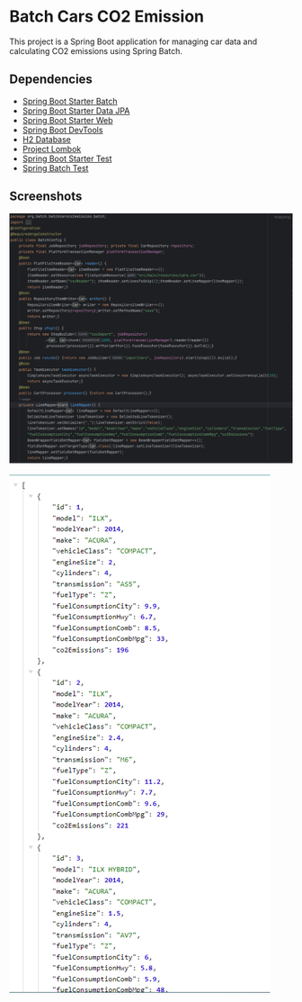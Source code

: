 # Batch Cars CO2 Emission

This project is a Spring Boot application for managing car data and calculating CO2 emissions using Spring Batch.

## Dependencies

- [Spring Boot Starter Batch](https://mvnrepository.com/artifact/org.springframework.boot/spring-boot-starter-batch)
- [Spring Boot Starter Data JPA](https://mvnrepository.com/artifact/org.springframework.boot/spring-boot-starter-data-jpa)
- [Spring Boot Starter Web](https://mvnrepository.com/artifact/org.springframework.boot/spring-boot-starter-web)
- [Spring Boot DevTools](https://mvnrepository.com/artifact/org.springframework.boot/spring-boot-devtools)
- [H2 Database](https://mvnrepository.com/artifact/com.h2database/h2)
- [Project Lombok](https://mvnrepository.com/artifact/org.projectlombok/lombok)
- [Spring Boot Starter Test](https://mvnrepository.com/artifact/org.springframework.boot/spring-boot-starter-test)
- [Spring Batch Test](https://mvnrepository.com/artifact/org.springframework.batch/spring-batch-test)

## Screenshots

<img src="captuers/img.png"> <br>
<br>
<img src="captuers/img_1.png">